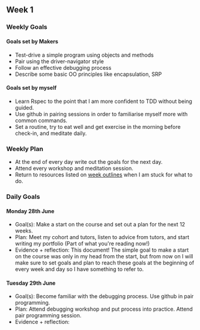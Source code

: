 ## Week 1 

### Weekly Goals
#### Goals set by Makers
* Test-drive a simple program using objects and methods
* Pair using the driver-navigator style
* Follow an effective debugging process
* Describe some basic OO principles like encapsulation, SRP

#### Goals set by myself
* Learn Rspec to the point that I am more confident to TDD without being guided.
* Use github in pairing sessions in order to familiarise myself more with common commands.
* Set a routine, try to eat well and get exercise in the morning before check-in, and meditate daily.

### Weekly Plan
* At the end of every day write out the goals for the next day.
* Attend every workshop and meditation session.
* Return to resources listed on [week outlines](https://github.com/makersacademy/course/blob/main/week_outlines.md) when I am stuck for what to do.

### Daily Goals
#### Monday 28th June
* Goal(s):
Make a start on the course and set out a plan for the next 12 weeks.
* Plan:
Meet my cohort and tutors, listen to advice from tutors, and start writing my portfolio (Part of what you're reading now!)
* Evidence + reflection:
This document! The simple goal to make a start on the course was only in my head from the start, but from now on I will make sure to set goals and plan to reach these goals at the beginning of every week and day so I have something to refer to.

#### Tuesday 29th June
* Goal(s):
Become familiar with the debugging process. Use github in pair programming.
* Plan:
Attend debugging workshop and put process into practice. Attend pair programming session.
* Evidence + reflection: